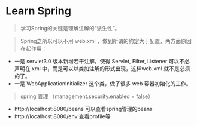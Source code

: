 # Learn Spring

> 学习Spring的关键是理解注解的“派生性”。

> Spring之所以可以不用 web.xml ，做到所谓的约定大于配置，两方面原因在起作用：
- 一是 servlet3.0 版本新增若干注解，使得 Servlet, Filter, Listener 可以不必声明在 xml 中，而是可以以类加注解的形式出现，这样web.xml 就不是必须的了。
- 一是 WebApplicationInitializer 这个类，做了很多 web 容器初始化的工作。

> spring 管理 （management.security.enabled = false）
- http://localhost:8080/beans 可以查看spring管理的beans
- http://localhost:8080/env 查看profile等

